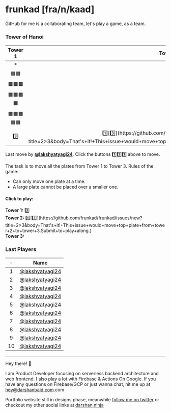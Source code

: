 # frunkad [fra/n/kaad] 
GitHub for me is a collaborating team, let's play a game, as a team.
### Tower of Hanoi
| Tower 1️ | Tower 2️ | Tower 3️ |  
| :-: | :-: | :-: |
|*|*|*|
|🟧🟧|*|*|
|🟧🟧🟧|*|*|
|🟧🟧🟧🟧|*|*|
|🟧🟧🟧🟧🟧|🟧|*|
|[3️⃣](https://github.com/frunkad/frunkad/issues/new?title=1>3&body=That's+it!+This+issue+would+move+top+plate+from+tower+1+to+tower+3.Submit+to+play+along.)|[1️⃣](https://github.com/frunkad/frunkad/issues/new?title=2>1&body=That's+it!+This+issue+would+move+top+plate+from+tower+2+to+tower+1.Submit+to+play+along.)[3️⃣](https://github.com/frunkad/frunkad/issues/new?title=2>3&body=That's+it!+This+issue+would+move+top+plate+from+tower+2+to+tower+3.Submit+to+play+along.)||

Last move by **[@lakshyatyagi24](https://github.com/lakshyatyagi24)**. Click the buttons 1️⃣2️⃣3️⃣ above to move.

 The task is to move all the plates from Tower 1 to Tower 3. Rules of the game:

- Can only move one plate at a time.  
- A large plate cannot be placed over a smaller one.  



#### Click to play:  

**Tower 1:** [3️⃣](https://github.com/frunkad/frunkad/issues/new?title=1>3&body=That's+it!+This+issue+would+move+top+plate+from+tower+1+to+tower+3.Submit+to+play+along.)  
**Tower 2:** [1️⃣](https://github.com/frunkad/frunkad/issues/new?title=2>1&body=That's+it!+This+issue+would+move+top+plate+from+tower+2+to+tower+1.Submit+to+play+along.)[3️⃣](https://github.com/frunkad/frunkad/issues/new?title=2>3&body=That's+it!+This+issue+would+move+top+plate+from+tower+2+to+tower+3.Submit+to+play+along.)  
**Tower 3:**   

### Last Players

|-|Name|
|:-:|:-:|
|1|[@lakshyatyagi24](https://github.com/lakshyatyagi24)|
|2|[@lakshyatyagi24](https://github.com/lakshyatyagi24)|
|3|[@lakshyatyagi24](https://github.com/lakshyatyagi24)|
|4|[@lakshyatyagi24](https://github.com/lakshyatyagi24)|
|5|[@lakshyatyagi24](https://github.com/lakshyatyagi24)|
|6|[@lakshyatyagi24](https://github.com/lakshyatyagi24)|
|7|[@lakshyatyagi24](https://github.com/lakshyatyagi24)|
|8|[@lakshyatyagi24](https://github.com/lakshyatyagi24)|
|9|[@lakshyatyagi24](https://github.com/lakshyatyagi24)|
|10|[@lakshyatyagi24](https://github.com/lakshyatyagi24)|


***

Hey there! :wave:

I am Product Developer focusing on serverless backend architecture and web frontend. I also play a lot with Firebase & Actions On Google. 
If you have any questions on Firebase/GCP or just wanna chat, hit me up at [hey@darshanbaid.com](mailto:hey@darshanbaid.com).com

Portfolio website still in designs phase, meanwhile [follow me on twitter](https://twitter.com/frunkad) or checkout my other social links at [darshan.ninja](https://darshan.ninja)

